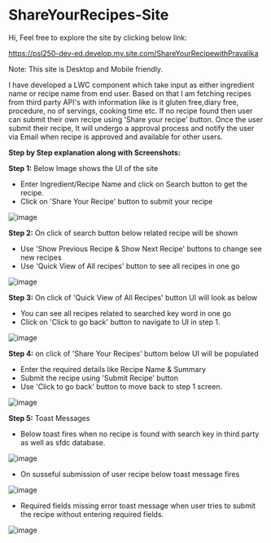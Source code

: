 # ShareYourRecipes-Site
Hi,
Feel free to explore the site by clicking below link:

https://psl250-dev-ed.develop.my.site.com/ShareYourRecipewithPravalika

Note: This site is Desktop and Mobile friendly.


I have developed a LWC component which take input as either ingredient name or recipe name from end user.
Based on that I am fetching recipes from third party API's with information like is it gluten free,diary free, procedure, no of servings, cooking time etc.
If no recipe found then user can submit their own recipe using 'Share your recipe' button.
Once the user submit their recipe, It will undergo a approval process and notify the user via Email when recipe is approved and available for other users.

<b>Step by Step explanation along with Screenshots:</b>

<b>Step 1:</b> Below Image shows the UI of the site
    
  * Enter Ingredient/Recipe Name and click on Search button to get the recipe.
  * Click on 'Share Your Recipe' button to submit your recipe
    
![image](https://github.com/user-attachments/assets/7bb6ae15-3cf5-4059-9cc6-20edfda35789)

<b>Step 2:</b> On click of search button below related recipe will be shown
    
  * Use 'Show Previous Recipe & Show Next Recipe' buttons to change see new recipes
  * Use 'Quick View of All recipes' button to see all recipes in one go
    
![image](https://github.com/user-attachments/assets/2043422c-ad62-4bc2-ae5f-e8fa95787ece)

<b>Step 3:</b> On click of 'Quick View of All Recipes' button UI will look as below 
  
  * You can see all recipes related to searched key word in one go
  * Click on 'Click to go back' button to navigate to UI in step 1.

![image](https://github.com/user-attachments/assets/28944dc6-c14c-4dd2-b1a0-ac556c822c9f)

<b>Step 4:</b> on click of 'Share Your Recipes' buttom below UI will be populated

  * Enter the required details like Recipe Name & Summary
  * Submit the recipe using 'Submit Recipe' button
  * Use 'Click to go back' button to move back to step 1 screen.
    
![image](https://github.com/user-attachments/assets/248a40de-b553-41ee-be4c-5f65594bc8bc)

  <b>Step 5:</b> Toast Messages
  * Below toast fires when no recipe is found with search key in third party as well as sfdc database.
 
![image](https://github.com/user-attachments/assets/2f1730a3-f26e-465e-b90b-4173c2a0ae5e)

 * On susseful submission of user recipe below toast message fires
   
![image](https://github.com/user-attachments/assets/49fe7816-7243-48a0-8169-c0aeabb77128)

 * Required fields missing error toast message when user tries to submit the recipe without entering required fields.

![image](https://github.com/user-attachments/assets/01d436ed-3ace-4fdf-9a34-669e4c2acd83)




